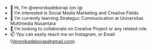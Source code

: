 - 👋 Hi, I’m @veronikadeborap (on ig)
- 👀 I’m interested in Social Media Marketing and Creative Fields
- 🌱 I’m currently learning Strateguc Communication at Universitas Multimedia Nusantara
- 💞️ I’m looking to collaborate on Creative Project or any related role. 
- 📫 Ypu can easily reach me on Instagram, or Email (Veronikadeborap@gmail.com).

<!---
veronikadebora/veronikadebora is a ✨ special ✨ repository because its `README.md` (this file) appears on your GitHub profile.
You can click the Preview link to take a look at your changes.
--->
